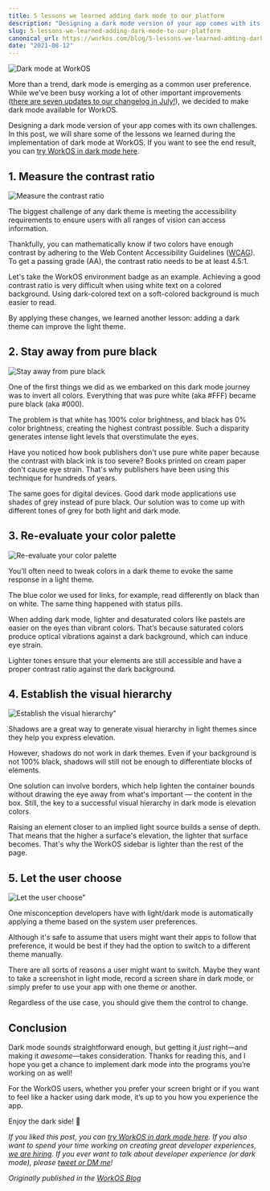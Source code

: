 ```yaml
---
title: 5 lessons we learned adding dark mode to our platform
description: "Designing a dark mode version of your app comes with its own challenges. In this post, we will share some of the lessons we learned during the implementation of dark mode at WorkOS."
slug: 5-lessons-we-learned-adding-dark-mode-to-our-platform
canonical_url: https://workos.com/blog/5-lessons-we-learned-adding-dark-mode-to-our-platform
date: "2021-08-12"
---
```


![Dark mode at WorkOS](/static/img/posts/5-lessons-we-learned-adding-dark-mode-to-our-platform.png)

More than a trend, dark mode is emerging as a common user preference. While we’ve been busy working a lot of other important improvements ([there are seven updates to our changelog in July!](https://workos.com/changelog)), we decided to make dark mode available for WorkOS.

Designing a dark mode version of your app comes with its own challenges. In this post, we will share some of the lessons we learned during the implementation of dark mode at WorkOS. If you want to see the end result, you can [try WorkOS in dark mode here](https://dashboard.workos.com/signup?utm_source=blog&utm_medium=blog+post&utm_campaign=launch-hdmof).

## 1. Measure the contrast ratio

![Measure the contrast ratio](/static/img/posts/5-lessons-we-learned-adding-dark-mode-to-our-platform-a.png)

The biggest challenge of any dark theme is meeting the accessibility requirements to ensure users with all ranges of vision can access information.

Thankfully, you can mathematically know if two colors have enough contrast by adhering to the Web Content Accessibility Guidelines ([WCAG](https://www.w3.org/TR/WCAG20/)). To get a passing grade (AA), the contrast ratio needs to be at least 4.5:1.

Let's take the WorkOS environment badge as an example. Achieving a good contrast ratio is very difficult when using white text on a colored background. Using dark-colored text on a soft-colored background is much easier to read.

By applying these changes, we learned another lesson: adding a dark theme can improve the light theme.

## 2. Stay away from pure black

![Stay away from pure black](/static/img/posts/5-lessons-we-learned-adding-dark-mode-to-our-platform-b.png)

One of the first things we did as we embarked on this dark mode journey was to invert all colors. Everything that was pure white (aka #FFF) became pure black (aka #000).

The problem is that white has 100% color brightness, and black has 0% color brightness, creating the highest contrast possible. Such a disparity generates intense light levels that overstimulate the eyes.

Have you noticed how book publishers don't use pure white paper because the contrast with black ink is too severe? Books printed on cream paper don't cause eye strain. That's why publishers have been using this technique for hundreds of years.

The same goes for digital devices. Good dark mode applications use shades of grey instead of pure black. Our solution was to come up with different tones of grey for both light and dark mode.

## 3. Re-evaluate your color palette

![Re-evaluate your color palette](/static/img/posts/5-lessons-we-learned-adding-dark-mode-to-our-platform-c.png)

You’ll often need to tweak colors in a dark theme to evoke the same response in a light theme.

The blue color we used for links, for example, read differently on black than on white. The same thing happened with status pills.

When adding dark mode, lighter and desaturated colors like pastels are easier on the eyes than vibrant colors. That’s because saturated colors produce optical vibrations against a dark background, which can induce eye strain.

Lighter tones ensure that your elements are still accessible and have a proper contrast ratio against the dark background.

## 4. Establish the visual hierarchy

![Establish the visual hierarchy"](/static/img/posts/5-lessons-we-learned-adding-dark-mode-to-our-platform-d.png)

Shadows are a great way to generate visual hierarchy in light themes since they help you express elevation.

However, shadows do not work in dark themes. Even if your background is not 100% black, shadows will still not be enough to differentiate blocks of elements.

One solution can involve borders, which help lighten the container bounds without drawing the eye away from what's important — the content in the box. Still, the key to a successful visual hierarchy in dark mode is elevation colors.

Raising an element closer to an implied light source builds a sense of depth. That means that the higher a surface's elevation, the lighter that surface becomes. That's why the WorkOS sidebar is lighter than the rest of the page.

## 5. Let the user choose

![Let the user choose"](/static/img/posts/5-lessons-we-learned-adding-dark-mode-to-our-platform-e.png)

One misconception developers have with light/dark mode is automatically applying a theme based on the system user preferences.

Although it's safe to assume that users might want their apps to follow that preference, it would be best if they had the option to switch to a different theme manually.

There are all sorts of reasons a user might want to switch. Maybe they want to take a screenshot in light mode, record a screen share in dark mode, or simply prefer to use your app with one theme or another.

Regardless of the use case, you should give them the control to change.

## Conclusion

Dark mode sounds straightforward enough, but getting it *just* right—and making it *awesome*—takes consideration. Thanks for reading this, and I hope you get a chance to implement dark mode into the programs you’re working on as well!

For the WorkOS users, whether you prefer your screen bright or if you want to feel like a hacker using dark mode, it’s up to you how you experience the app.

Enjoy the dark side! 🖤

*If you liked this post, you can [try WorkOS in dark mode here](https://dashboard.workos.com/signup?utm_source=blog&utm_medium=blog+post&utm_campaign=launch-hdmof). If you also want to spend your time working on creating great developer experiences, [we are hiring](https://jobs.lever.co/workos). If you ever want to talk about developer experience (or dark mode), please [tweet or DM me](https://twitter.com/samuel/)!*

_Originally published in the [WorkOS Blog](https://workos.com/blog/5-lessons-we-learned-adding-dark-mode-to-our-platform)_